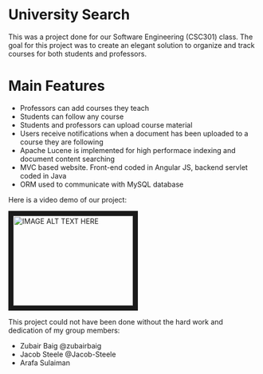 # University Search

This was a project done for our Software Engineering (CSC301) class. The goal for this project was to create an elegant solution to organize and track courses for both students and professors.

# Main Features

- Professors can add courses they teach
- Students can follow any course
- Students and professors can upload course material
- Users receive notifications when a document has been uploaded to a course they are following
- Apache Lucene is implemented for high performace indexing and document content searching
- MVC based website. Front-end coded in Angular JS, backend servlet coded in Java
- ORM used to communicate with MySQL database

Here is a video demo of our project:

<a href="http://www.youtube.com/watch?feature=player_embedded&v=A9wque_JOuU
" target="_blank"><img src="http://img.youtube.com/vi/A9wque_JOuU/0.jpg" 
alt="IMAGE ALT TEXT HERE" width="240" height="180" border="10" /></a>

This project could not have been done without the hard work and dedication of my group members:

- Zubair Baig @zubairbaig
- Jacob Steele @Jacob-Steele
- Arafa Sulaiman
